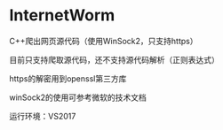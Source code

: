# InternetWorm
C++爬出网页源代码（使用WinSock2，只支持https）

目前只支持爬取源代码，还不支持源代码解析（正则表达式）

https的解密用到openssl第三方库

winSock2的使用可参考微软的技术文档

运行环境：VS2017
